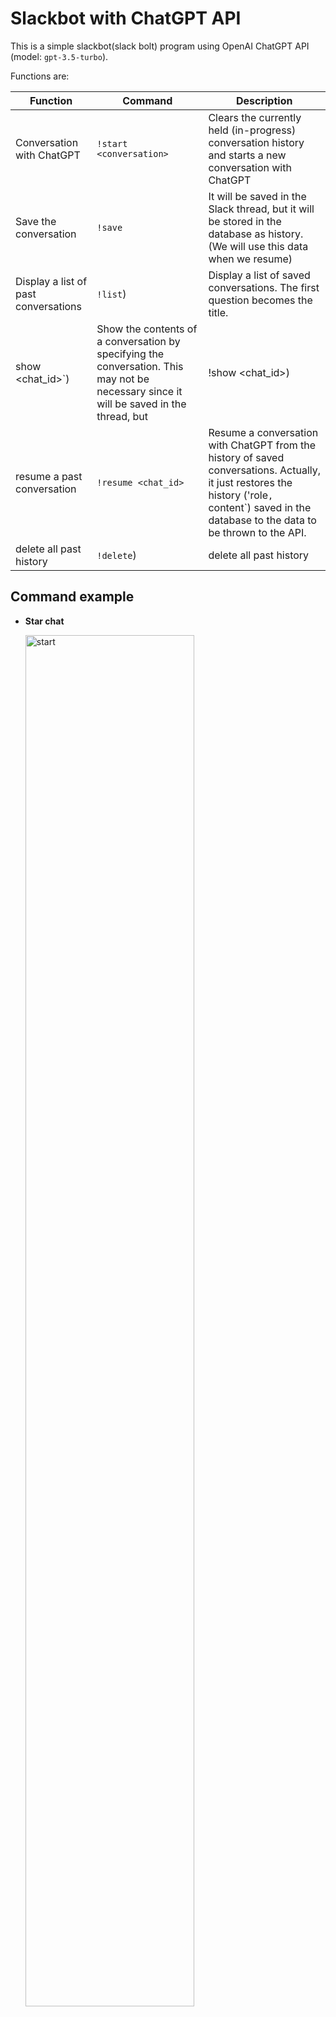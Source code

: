 # Slackbot with ChatGPT API

This is a simple slackbot(slack bolt) program using OpenAI ChatGPT API (model: `gpt-3.5-turbo`).

Functions are:


| Function | Command | Description |
|----| -----| ---- |
| Conversation with ChatGPT |`!start <conversation>` | Clears the currently held (in-progress) conversation history and starts a new conversation with ChatGPT |
| Save the conversation |`!save` | It will be saved in the Slack thread, but it will be stored in the database as history. (We will use this data when we resume) |
| Display a list of past conversations |`!list`)| Display a list of saved conversations. The first question becomes the title. |`!
| show <chat_id>`)| Show the contents of a conversation by specifying the conversation. This may not be necessary since it will be saved in the thread, but |!show <chat_id>)| show the content of the conversation.
| resume a past conversation | `!resume <chat_id>` | Resume a conversation with ChatGPT from the history of saved conversations. Actually, it just restores the history ('role`, `content`) saved in the database to the data to be thrown to the API. 
| delete all past history | `!delete`) | delete all past history |


## Command example 

- __Star chat__

  <img src="https://qiita-image-store.s3.ap-northeast-1.amazonaws.com/0/118309/c6fbaaf4-4f94-756f-5291-234db10d8144.jpeg" alt="start" width="75%" height="auto">

- __List__

    <img src="https://qiita-image-store.s3.ap-northeast-1.amazonaws.com/0/118309/6ccade11-baa1-d23d-8475-c5c721813ef8.jpeg" alt="list" width="75%" height="auto">

- __Resume/Show__

    <img src="https://qiita-image-store.s3.ap-northeast-1.amazonaws.com/0/118309/fc2a2936-550c-6d75-ffd0-01fa7268c7a1.jpeg" alt="resume" width="75%" height="auto">


## Tested Environment

- Python 3.7+

#  Prerequisite

## 1. Create Slack bolt app

https://slack.dev/bolt-python/tutorial/getting-started

Bot Tokens Scopdes used by this app

| OAuth Scope | Description    |
| ----------- | --------------| 
| `channels:history` | View messages and other content in public channels that chatgpt has been added to | 
| `chat:write` | Send messages as @chatgpt |
| `groups:history | View messages and other content in private channels that chatgpt has been added to |
| `im:history` | View messages and other content in direct messages that chatgpt has been added to |
| `mpim:history` | View messages and other content in group direct messages that chatgpt has been added to |
| `users:read.email` | View email addresses of people in a workspace |


## 2. Create OpenAI API Key

https://platform.openai.com/account/api-keys)


# Packages

```sh
cd slackbot-gpt-x
pip install -r requirements.txt
```


# How to use

## Set your environment variables

```sh
export SLACK_BOT_TOKEN=xoxb-<your token>
export SLACK_APP_TOKEN=xapp-1-<your token>
export OPENAI_API_KEY=sk-<your key>
```

## Setup system role content

```sh
# confit.ini
[CHATGPT]
# system: The system message helps set the behavior of the assistant.
# see example: https://platform.openai.com/docs/guides/chat/introduction
system = """
    You are the robot 'TARS' from the movie Interstellar.
    The default value of the joke level is 100 percent.
    """
max_tokens = 1024
```


## Run app

```py
$ python3 app.py
⚡️ Bolt app is running!
```
